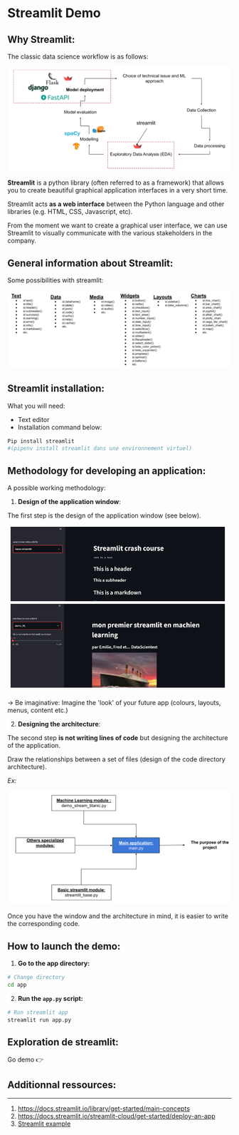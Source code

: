 # Streamlit Demo

## Why Streamlit:
The classic data science workflow is as follows:

![Workflow_data_scientist](/assets/streamlit_1.png "Pipeline MLOPS")

**Streamlit** is a python library (often referred to as a framework) that allows you to create beautiful graphical application interfaces in a very short time.

Streamlit acts **as a web interface** between the Python language and other libraries (e.g. HTML, CSS, Javascript, etc).

From the moment we want to create a graphical user interface, we can use Streamlit to visually communicate with the various stakeholders in the company.

## General information about Streamlit:
Some possibilities with streamlit:

![Fonctions de streamlit](/assets/streamlit_2.png)

## Streamlit installation:

What you will need:
* Text editor
* Installation command below:

``` python
Pip install streamlit 
#(pipenv install streamlit dans une environnement virtuel)
```

## Methodology for developing an application:

A possible working methodology:

1. **Design of the application window**: 

The first step is the design of the application window (see below).

![Visuel de l'application](/assets/streamlit_3.png)

→ Be imaginative: Imagine the 'look' of your future app (colours, layouts, menus, content etc.)

2. **Designing the architecture**:

The second step **is not writing lines of code** but designing the architecture of the application.

Draw the relationships between a set of files (design of the code directory architecture).

*Ex:*

![File relationship](/assets/streamlit_4.png)

Once you have the window and the architecture in mind, it is easier to write the corresponding code.

## How to launch the demo:

1. **Go to the app directory:**

``` bash
# Change directory
cd app
```
2. **Run the `app.py` script:**

``` python
# Run streamlit app
streamlit run app.py
```

## Exploration de streamlit:
Go demo 👉

## Additionnal ressources:
___
1. https://docs.streamlit.io/library/get-started/main-concepts
2. https://docs.streamlit.io/streamlit-cloud/get-started/deploy-an-app
3. [Streamlit example](https://towardsdatascience.com/streamlit-hands-on-features-and-tips-for-enhanced-app-user-experience-aef7be8035fa#:~:text=Streamlit%20is%20a%20free%2C%20open-source%2C%20all-python%20framework%20that,gained%20popularity%20among%20data%20science%20practitioners%20and%20enthusiasts.)